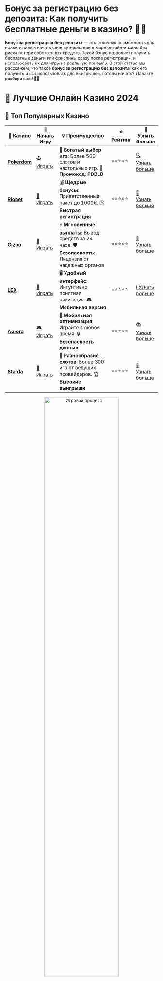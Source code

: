 # Бонус за регистрацию без депозита: Как получить бесплатные деньги в казино? 🎉💸

**Бонус за регистрацию без депозита** — это отличная возможность для новых игроков начать свое путешествие в мире онлайн-казино без риска потери собственных средств. Такой бонус позволяет получить бесплатные деньги или фриспины сразу после регистрации, и использовать их для игры на реальную прибыль. В этой статье мы расскажем, что такое **бонус за регистрацию без депозита**, как его получить и как использовать для выигрышей. Готовы начать? Давайте разбираться! 🎰🔥

# 🎰 Лучшие Онлайн Казино 2024

## 🌟 Топ Популярных Казино

| 🎲 **Казино** | 🔗 **Начать Игру** | 💡 **Преимущество** | ⭐ **Рейтинг** | 🔗 **Узнать больше** |
|--------------|---------------------|---------------------|----------------|----------------------|
| [**Pokerdom**](https://brandplay.link/4k77v2yx) | [🕹️ Играть](https://brandplay.link/4k77v2yx) | 🎉 **Богатый выбор игр**: Более 500 слотов и настольных игр. 🎁 **Промокод**: **PDBLD** | ⭐⭐⭐⭐⭐ | [🔍 Узнать больше](https://brandplay.link/4k77v2yx) |
| [**Riobet**](https://brandplay.link/7xBLTPyj) | [🎰 Играть](https://brandplay.link/7xBLTPyj) | 💰 **Щедрые бонусы**: Приветственный пакет до 1000€. 🕒 **Быстрая регистрация** | ⭐⭐⭐⭐⭐ | [📖 Узнать больше](https://brandplay.link/7xBLTPyj) |
| [**Gizbo**](https://brandplay.link/bprXw4YV) | [🎲 Играть](https://brandplay.link/bprXw4YV) | ⚡ **Мгновенные выплаты**: Вывод средств за 24 часа. 🛡️ **Безопасность**: Лицензия от надежных органов | ⭐⭐⭐⭐⭐ | [📝 Узнать больше](https://brandplay.link/bprXw4YV) |
| [**LEX**](https://brandplay.link/zW4hdDFV) | [🤑 Играть](https://brandplay.link/zW4hdDFV) | 🖥️ **Удобный интерфейс**: Интуитивно понятная навигация. 🎮 **Мобильная версия** | ⭐⭐⭐⭐⭐ | [ℹ️ Узнать больше](https://brandplay.link/zW4hdDFV) |
| [**Aurora**](https://10trafic-stat2.com/click/668546556bcc6313411604bd/6766/13032/subaccount) | [🎮 Играть](https://10trafic-stat2.com/click/668546556bcc6313411604bd/6766/13032/subaccount) | 📱 **Мобильная оптимизация**: Играйте в любое время. 🔒 **Безопасность данных** | ⭐⭐⭐⭐⭐ | [📚 Узнать больше](https://10trafic-stat2.com/click/668546556bcc6313411604bd/6766/13032/subaccount) |
| [**Starda**](https://brandplay.link/fB7xwRFL) | [🎯 Играть](https://brandplay.link/fB7xwRFL) | 🎰 **Разнообразие слотов**: Более 300 игр от ведущих провайдеров. 🏆 **Высокие выигрыши** | ⭐⭐⭐⭐⭐ | [🔎 Узнать больше](https://brandplay.link/fB7xwRFL) |

<div align="center">
    <img src="https://i.pinimg.com/originals/87/9e/b9/879eb9354dd0699582408b68f2e253b2.gif" alt="Игровой процесс" width="70%">
</div>

## 💎 Лучшие Бонусы и Акции

| 🎲 **Казино** | 🔗 **Начать Игру** | 💡 **Преимущество** | ⭐ **Рейтинг** | 🔗 **Узнать больше** |
|--------------|---------------------|---------------------|----------------|----------------------|
| [**Kometa**](https://brandplay.link/8ZymQJV8) | [🎰 Играть](https://brandplay.link/8ZymQJV8) | 🎁 **Эксклюзивные бонусы**: Регулярные акции и промо. 🔄 **Программы лояльности** | ⭐⭐⭐⭐☆ | [🔍 Узнать больше](https://brandplay.link/8ZymQJV8) |
| [**R7**](https://brandplay.link/bMd3Yjsw) | [🕹️ Играть](https://brandplay.link/bMd3Yjsw) | 🕒 **Круглосуточная поддержка**: Всегда на связи. 💸 **Высокие лимиты** | ⭐⭐⭐⭐☆ | [📖 Узнать больше](https://brandplay.link/bMd3Yjsw) |
| [**7K**](https://brandplay.link/BvQyFShp) | [🎲 Играть](https://brandplay.link/BvQyFShp) | 🌟 **Эксклюзивные бонусы**: Только для VIP игроков. 🎉 **Сезонные акции** | ⭐⭐⭐⭐☆ | [📝 Узнать больше](https://brandplay.link/BvQyFShp) |
| [**Kent**](https://brandplay.link/Fv2WP3js) | [🤑 Играть](https://brandplay.link/Fv2WP3js) | 📈 **Высокий RTP**: Более 98%. 💼 **Профессиональная поддержка** | ⭐⭐⭐⭐☆ | [ℹ️ Узнать больше](https://brandplay.link/Fv2WP3js) |
| [**1Xslots**](https://brandplay.link/hSB1khtr) | [🎮 Играть](https://brandplay.link/hSB1khtr) | 🎉 **Множество акций**: Еженедельные бонусы и турниры. 🛡️ **Безопасность** | ⭐⭐⭐⭐☆ | [📚 Узнать больше](https://brandplay.link/hSB1khtr) |
| [**Gama**](https://brandplay.link/j6NMKsDz) | [🎯 Играть](https://brandplay.link/j6NMKsDz) | 🔍 **Интуитивный интерфейс**: Легкость использования. 🏅 **Престижные турниры** | ⭐⭐⭐⭐☆ | [🔎 Узнать больше](https://brandplay.link/j6NMKsDz) |

<div align="center">
    <img src="https://i.pinimg.com/originals/87/9e/b9/879eb9354dd0699582408b68f2e253b2.gif" alt="Игровой процесс" width="70%">
</div>

## 🚀 Быстрые Выигрыши и Поддержка

| 🎲 **Казино** | 🔗 **Начать Игру** | 💡 **Преимущество** | ⭐ **Рейтинг** | 🔗 **Узнать больше** |
|--------------|---------------------|---------------------|----------------|----------------------|
| [**Onion**](https://brandplay.link/zBGRVpQ9) | [🎰 Играть](https://brandplay.link/zBGRVpQ9) | 🤑 **Низкие ставки**: Идеально для начинающих. 🔄 **Быстрые выводы** | ⭐⭐⭐⭐☆ | [🔍 Узнать больше](https://brandplay.link/zBGRVpQ9) |
| [**Чемпион**](https://temon-gter.cfd/go/lRq?p80412p304504pcc44t17455) | [🕹️ Играть](https://temon-gter.cfd/go/lRq?p80412p304504pcc44t17455) | 🏅 **Лояльная программа**: Награды за активность. 🎁 **Ежемесячные бонусы** | ⭐⭐⭐⭐☆ | [📖 Узнать больше](https://temon-gter.cfd/go/lRq?p80412p304504pcc44t17455) |
| [**Vavada**](https://vavadapartner.pro/?promo=ea5c9275-6854-4505-94fc-95ab18221945-linkb2) | [🎲 Играть](https://vavadapartner.pro/?promo=ea5c9275-6854-4505-94fc-95ab18221945-linkb2) | 🚀 **Быстрая регистрация**: Начните играть мгновенно. 🔐 **Безопасные транзакции** | ⭐⭐⭐⭐☆ | [📝 Узнать больше](https://vavadapartner.pro/?promo=ea5c9275-6854-4505-94fc-95ab18221945-linkb2) |
| [**Friends**](https://gofriends.kim/linkb2) | [🤑 Играть](https://gofriends.kim/linkb2) | 🤝 **Социальные игры**: Играйте с друзьями. 🌐 **Мультиплатформенность** | ⭐⭐⭐⭐☆ | [ℹ️ Узнать больше](https://gofriends.kim/linkb2) |
| [**1WIN**](https://brandplay.link/smXVpBbG) | [🎮 Играть](https://brandplay.link/smXVpBbG) | 🏆 **Турниры с большими призами**: Присоединяйтесь к состязаниям. 🎯 **Акции каждый день** | ⭐⭐⭐⭐⭐ | [🔍 Узнать больше](https://brandplay.link/smXVpBbG) |
| [**Drip**](https://drp-ircp01.com/c07e6a3db) | [🎯 Играть](https://drp-ircp01.com/c07e6a3db) | 🌐 **Инновационные игры**: Новейшие игровые технологии. 🛡️ **Высокая безопасность** | ⭐⭐⭐⭐☆ | [🔎 Узнать больше](https://drp-ircp01.com/c07e6a3db) |

✨ **Выбирайте лучшее казино для себя и наслаждайтесь игрой! Удачи!** ✨

![Бонус за регистрацию](https://i.pinimg.com/originals/a9/29/6e/a9296ea1cf6a7c20a985e593451f0323.png)

<div align="center">
    <img src="https://i.pinimg.com/originals/87/9e/b9/879eb9354dd0699582408b68f2e253b2.gif" alt="Бонус за регистрацию без депозита" width="70%">
</div>

---

### Что такое **бонус за регистрацию без депозита**? 🤔

**Бонус за регистрацию без депозита** — это предложение от онлайн-казино, которое позволяет новым игрокам получить бесплатные деньги или фриспины сразу после регистрации, без необходимости вносить первый депозит. Этот бонус предоставляет шанс начать играть без финансовых вложений, что делает его идеальным вариантом для новичков. 

Часто такие бонусы могут быть использованы для игры в слоты, настольные игры или даже для ставок на спортивные события, если казино предлагает такую опцию. Это не только приятный старт, но и шанс выиграть реальные деньги без риска!

---

### Как получить **бонус за регистрацию без депозита**? 🏆

1. **Выбор казино с бездепозитным бонусом** 🏅  
   Для начала необходимо выбрать онлайн-казино, которое предлагает бонусы за регистрацию. Обратите внимание на условия, такие как размер бонуса, его тип и требования по отыгрышу.

2. **Регистрация аккаунта** 📝  
   Для получения бонуса нужно зарегистрироваться в выбранном казино. Обычно процесс регистрации займет не более нескольких минут, и вам потребуется указать минимальную информацию: имя, электронную почту и номер телефона.

3. **Подтверждение аккаунта** 🔒  
   В некоторых случаях, казино может потребовать верификацию вашего аккаунта. Это может быть подтверждение email, номера телефона или предоставление документов для подтверждения личности.

4. **Получение бонуса** 🎁  
   После успешной регистрации и подтверждения аккаунта, бонус за регистрацию без депозита автоматически или вручную будет зачислен на ваш игровой счет. В некоторых случаях, для активации бонуса потребуется ввести промокод, который можно найти на сайте казино или в рекламных рассылках.

---

### Преимущества **бонуса за регистрацию без депозита** 🎉

1. **Без финансовых рисков** 🛡  
   Самое главное преимущество бонуса за регистрацию без депозита — это возможность играть без риска потери собственных средств. Вы получаете шанс испытать удачу, не тратя деньги.

2. **Шанс выиграть реальные деньги** 💰  
   Несмотря на то, что бонус предоставляется без депозита, вы все равно можете выиграть реальные деньги. Главное — внимательно изучить условия отыгрыша и использовать бонус в выгодных играх.

3. **Отличный способ ознакомиться с казино** 🔍  
   Такой бонус позволяет познакомиться с платформой казино, интерфейсом, доступными играми и правилами, не рискуя собственными средствами.

4. **Участие в акциях** 🎯  
   Бонусы за регистрацию часто сопровождаются другими акциями, такими как фриспины или бонусы на депозит. Это увеличивает шансы на получение дополнительных выигрышей.

---

### Как использовать **бонус за регистрацию без депозита** для максимальных выигрышей? 📈

1. **Изучите условия бонуса** 📜  
   Внимательно читайте правила и условия, связанные с бонусом. Узнайте, какие игры подходят для отыгрыша, сколько раз нужно отыграть бонус и есть ли лимиты на вывод средств.

2. **Используйте бонусы на слотах с высоким RTP** 🎰  
   Для того чтобы увеличить шансы на выигрыш, выбирайте игровые автоматы с высокой отдачей (RTP). Это поможет вам быстрее отыграть бонус и повысит вероятность получения реальных денег.

3. **Не забывайте об отыгрыше** 🔄  
   Большинство бонусов требует отыгрыша. Это означает, что вам нужно сделать определенное количество ставок или выполнить другие условия, прежде чем вы сможете вывести выигрыш. Убедитесь, что вы выполнили все требования.

4. **Играйте с умом** 🧠  
   Хотя бонусы за регистрацию без депозита могут быть заманчивыми, важно играть ответственно. Установите лимит на ставки и не забывайте, что азартные игры должны быть в первую очередь развлечением.

---

### ТОП-3 казино с **бонусом за регистрацию без депозита** 🎁

1. **Казино с бесплатными фриспинами** 🎰  
   В некоторых казино новый игрок может получить бесплатные вращения на популярных слотах сразу после регистрации. Это дает отличные шансы на выигрыш без вложений.

2. **Казино с бонусом в виде денежных средств** 💵  
   Некоторые онлайн-казино предоставляют бонусы в виде бесплатных денег на баланс, которые можно использовать на любые игры.

3. **Казино с бездепозитным бонусом для настольных игр** ♠️  
   Помимо слотов, существуют казино, где бонусы можно использовать для игры в покер, рулетку и другие настольные игры.

---

### Заключение: начните **играть с бонусом за регистрацию без депозита** прямо сейчас! 🎉

**Бонус за регистрацию без депозита** — это отличная возможность для новых игроков начать играть в онлайн-казино без финансовых рисков. Это шанс попробовать различные игры и, возможно, выиграть реальные деньги, не делая депозита. Следуйте нашим советам и начинайте выигрывать уже сегодня!

💬 **Используйте бездепозитный бонус, чтобы испытать свою удачу и открыть для себя увлекательный мир онлайн-казино!**

